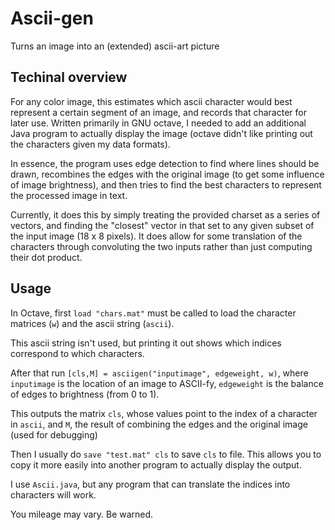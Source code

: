 # Ascii-gen
Turns an image into an (extended) ascii-art picture

## Techinal overview

For any color image, this estimates which ascii character would best represent a certain segment of an image, and records that character for later use. Written primarily in GNU octave, I needed to add an additional Java program to actually display the image (octave didn't like printing out the characters given my data formats).

In essence, the program uses edge detection to find where lines should be drawn, recombines the edges with the original image (to get some influence of image brightness), and then tries to find the best characters to represent the processed image in text.

Currently, it does this by simply treating the provided charset as a series of vectors, and finding the "closest" vector in that set to any given subset of the input image (18 x 8 pixels). It does allow for some translation of the characters through convoluting the two inputs rather than just computing their dot product.

## Usage

In Octave, first ```load "chars.mat"``` must be called to load the character matrices (```w```) and the ascii string (```ascii```).

This ascii string isn't used, but printing it out shows which indices correspond to which characters.

After that run ```[cls,M] = asciigen("inputimage", edgeweight, w)```, where ```inputimage``` is the location of an image to ASCII-fy, ```edgeweight``` is the balance of edges to brightness (from 0 to 1).

This outputs the matrix ```cls```, whose values point to the index of a character in ```ascii```, and ```M```, the result of combining the edges and the original image (used for debugging)

Then I usually do ```save "test.mat" cls``` to save ```cls``` to file. This allows you to copy it more easily into another program to actually display the output.

I use ```Ascii.java```, but any program that can translate the indices into characters will work.

You mileage may vary. Be warned.

